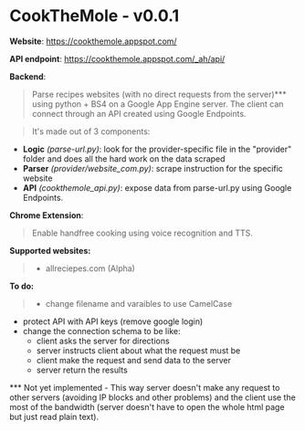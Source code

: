 CookTheMole - v0.0.1
===========

**Website**: https://cookthemole.appspot.com/

**API endpoint**: https://cookthemole.appspot.com/_ah/api/

**Backend**:

>Parse recipes websites (with no direct requests from the server)*** using python + BS4
on a Google App Engine server.
The client can connect through an API created using Google Endpoints.

>It's made out of 3 components:
- **Logic** *(parse-url.py)*: look for the provider-specific file in the "provider" folder and does all the hard work on the data scraped
- **Parser** *(provider/website_com.py)*: scrape instruction for the specific website
- **API** *(cookthemole_api.py)*: expose data from parse-url.py using Google Endpoints.

**Chrome Extension**:
>Enable handfree cooking using voice recognition and TTS.

**Supported websites:**
>- allreciepes.com (Alpha)

**To do:**
>- change filename and varaibles to use CamelCase
- protect API with API keys (remove google login)
- change the connection schema to be like:
  - client asks the server for directions
  - server instructs client about what the request must be
  - client make the request and send data to the server
  - server return the results

*** Not yet implemented - This way server doesn't make any request to other servers (avoiding IP blocks and other problems)
and the client use the most of the bandwidth (server doesn't have to open the whole html page but just read plain text).
